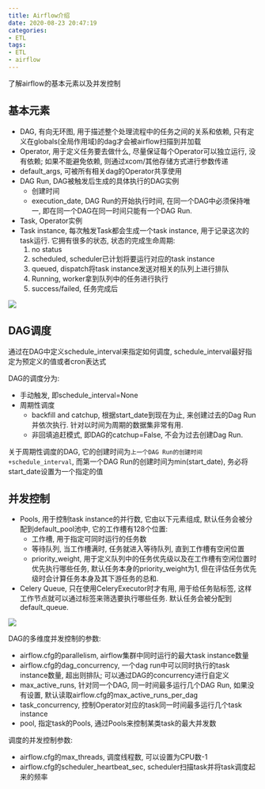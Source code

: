 ```yaml
---
title: Airflow介绍
date: 2020-08-23 20:47:19
categories:
- ETL
tags:
- ETL
- airflow
---
```


了解airflow的基本元素以及并发控制

<!--more-->

## 基本元素

- DAG, 有向无环图, 用于描述整个处理流程中的任务之间的关系和依赖,
只有定义在globals(全局作用域)的dag才会被airflow扫描到并加载
- Operator, 用于定义任务要去做什么, 尽量保证每个Operator可以独立运行, 没有依赖;
如果不能避免依赖, 则通过xcom/其他存储方式进行参数传递
- default_args, 可被所有相关dag的Operator共享使用
- DAG Run, DAG被触发后生成的具体执行的DAG实例
  - 创建时间
  - execution_date, DAG Run的开始执行时间, 
  在同一个DAG中必须保持唯一, 即在同一个DAG在同一时间只能有一个DAG Run.
- Task, Operator实例
- Task instance, 每次触发Task都会生成一个task instance, 用于记录这次的task运行. 
它拥有很多的状态, 状态的完成生命周期:
  1. no status
  2. scheduled, scheduler已计划将要运行对应的task instance
  3. queued, dispatch将task instance发送对相关的队列上进行排队
  4. Running, worker拿到队列中的任务进行执行
  5. success/failed, 任务完成后

![](airflow-status-flow.png)

## DAG调度

通过在DAG中定义schedule_interval来指定如何调度,
schedule_interval最好指定为预定义的值或者cron表达式

DAG的调度分为:

- 手动触发, 即schedule_interval=None
- 周期性调度
  - backfill and catchup, 根据start_date到现在为止, 来创建过去的Dag Run并依次执行. 
  针对以时间为周期的数据集非常有用.
  - 非回填追赶模式, 即DAG的catchup=False, 不会为过去创建Dag Run.

关于周期性调度的DAG, 它的创建时间为`上一个DAG Run的创建时间+schedule_interval`,
而第一个DAG Run的创建时间为min(start_date),
务必将start_date设置为一个指定的值

## 并发控制

- Pools, 用于控制task instance的并行数,
它由以下元素组成, 默认任务会被分配到default_pool池中, 它的工作槽有128个位置:
  - 工作槽, 用于指定可同时运行的任务数
  - 等待队列, 当工作槽满时, 任务就进入等待队列, 直到工作槽有空闲位置
  - priority_weight, 用于定义队列中的任务优先级以及在工作槽有空闲位置时优先执行哪些任务, 
  默认任务本身的priority_weight为1, 但在评估任务优先级时会计算任务本身及其下游任务的总和.
- Celery Queue, 只在使用CeleryExecutor时才有用, 用于给任务贴标签,
这样工作节点就可以通过标签来筛选要执行哪些任务. 默认任务会被分配到default_queue.

![](airflwo-with-celery.png)

DAG的多维度并发控制的参数:

- airflow.cfg的parallelism, airflow集群中同时运行的最大task instance数量
- airflow.cfg的dag_concurrency, 一个dag run中可以同时执行的task instance数量, 超出则排队;
可以通过DAG的concurrency进行自定义
- max_active_runs, 针对同一个DAG, 同一时间最多运行几个DAG Run,
如果没有设置, 默认读取airflow.cfg的max_active_runs_per_dag
- task_concurrency, 控制Operator对应的task同一时间最多运行几个task instance
- pool, 指定task的Pools, 通过Pools来控制某类task的最大并发数

调度的并发控制参数:

- airflow.cfg的max_threads, 调度线程数, 可以设置为CPU数-1
- airflow.cfg的scheduler_heartbeat_sec, scheduler扫描task并将task调度起来的频率